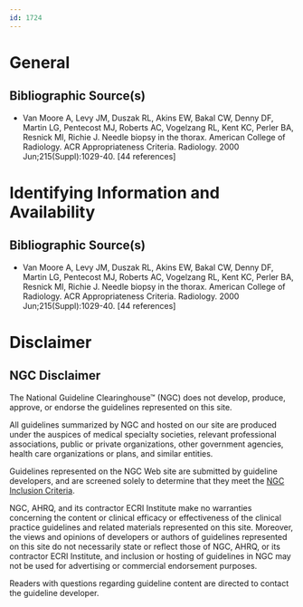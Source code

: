 ```yaml
---
id: 1724
---
```


# General

## Bibliographic Source(s)

- Van Moore A, Levy JM, Duszak RL, Akins EW, Bakal CW, Denny DF, Martin LG, Pentecost MJ, Roberts AC, Vogelzang RL, Kent KC, Perler BA, Resnick MI, Richie J. Needle biopsy in the thorax. American College of Radiology. ACR Appropriateness Criteria. Radiology. 2000 Jun;215(Suppl):1029-40. [44 references]

# Identifying Information and Availability

## Bibliographic Source(s)

- Van Moore A, Levy JM, Duszak RL, Akins EW, Bakal CW, Denny DF, Martin LG, Pentecost MJ, Roberts AC, Vogelzang RL, Kent KC, Perler BA, Resnick MI, Richie J. Needle biopsy in the thorax. American College of Radiology. ACR Appropriateness Criteria. Radiology. 2000 Jun;215(Suppl):1029-40. [44 references]

# Disclaimer

## NGC Disclaimer

The National Guideline Clearinghouse™ (NGC) does not develop, produce, approve, or endorse the guidelines represented on this site.

All guidelines summarized by NGC and hosted on our site are produced under the auspices of medical specialty societies, relevant professional associations, public or private organizations, other government agencies, health care organizations or plans, and similar entities.

Guidelines represented on the NGC Web site are submitted by guideline developers, and are screened solely to determine that they meet the [NGC Inclusion Criteria](/help-and-about/summaries/inclusion-criteria).

NGC, AHRQ, and its contractor ECRI Institute make no warranties concerning the content or clinical efficacy or effectiveness of the clinical practice guidelines and related materials represented on this site. Moreover, the views and opinions of developers or authors of guidelines represented on this site do not necessarily state or reflect those of NGC, AHRQ, or its contractor ECRI Institute, and inclusion or hosting of guidelines in NGC may not be used for advertising or commercial endorsement purposes.

Readers with questions regarding guideline content are directed to contact the guideline developer.

